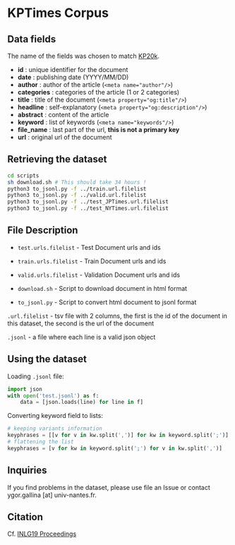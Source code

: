 # KPTimes Corpus

## Data fields

The name of the fields was chosen to match [KP20k](https://github.com/memray/seq2seq-keyphrase#data).

* **id** : unique identifier for the document
* **date** : publishing date (YYYY/MM/DD)
* **author** : author of the article (`<meta name="author"/>`)
* **categories** : categories of the article (1 or 2 categories)
* **title** : title of the document (`<meta property="og:title"/>`)
* **headline** : self-explanatory (`<meta property="og:description"/>`)
* **abstract** : content of the article
* **keyword** : list of keywords (`<meta name="keywords"/>`)
* **file_name** : last part of the url, **this is not a primary key**
* **url** : original url of the document


## Retrieving the dataset

```sh
cd scripts
sh download.sh # This should take 34 hours !
python3 to_jsonl.py -f ../train.url.filelist
python3 to_jsonl.py -f ../valid.url.filelist
python3 to_jsonl.py -f ../test_JPTimes.url.filelist
python3 to_jsonl.py -f ../test_NYTimes.url.filelist
```


## File Description

- `test.urls.filelist` - Test Document urls and ids
- `train.urls.filelist` - Train Document urls and ids
- `valid.urls.filelist` - Validation Document urls and ids

- `download.sh` - Script to download document in html format
- `to_jsonl.py` - Script to convert html document to jsonl format

`.url.filelist` - tsv file with 2 columns, the first is the id of the document in this dataset, the second is the url of the document

`.jsonl` - a file where each line is a valid json object


## Using the dataset

Loading `.jsonl` file:

```python
import json
with open('test.jsonl') as f:
    data = [json.loads(line) for line in f]
```

Converting keyword field to lists:
```python
# keeping variants information
keyphrases = [[v for v in kw.split(',')] for kw in keyword.split(';')]
# flattening the list
keyphrases = [v for kw in keyword.split(';') for v in kw.split(',')]
```


## Inquiries

If you find problems in the dataset, please use file an Issue or contact ygor.gallina [at] univ-nantes.fr.

## Citation

Cf. [INLG19 Proceedings](https://www.inlg2019.com)
